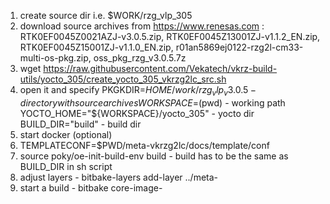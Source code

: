 
1. create source dir i.e. $WORK/rzg_vlp_305
2. download source archives from https://www.renesas.com : RTK0EF0045Z0021AZJ-v3.0.5.zip, RTK0EF0045Z13001ZJ-v1.1.2_EN.zip, RTK0EF0045Z15001ZJ-v1.1.0_EN.zip, r01an5869ej0122-rzg2l-cm33-multi-os-pkg.zip, oss_pkg_rzg_v3.0.5.7z
3. wget https://raw.githubusercontent.com/Vekatech/vkrz-build-utils/yocto_305/create_yocto_305_vkrzg2lc_src.sh
4. open it and specify 
    PKGKDIR=$HOME/work/rzg_vlp_v3.0.5 - directory with source archives
    WORKSPACE=$(pwd)                  - working path
    YOCTO_HOME="${WORKSPACE}/yocto_305" - yocto dir
    BUILD_DIR="build"                   - build dir 
4. start docker (optional)
5. TEMPLATECONF=$PWD/meta-vkrzg2lc/docs/template/conf
6. source poky/oe-init-build-env build - build has to be the same as BUILD_DIR in sh script
7. adjust layers - bitbake-layers add-layer ../meta- 
8. start a build - bitbake core-image-<target>
